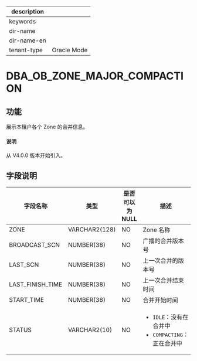 |description||
|---|---|
|keywords||
|dir-name||
|dir-name-en||
|tenant-type|Oracle Mode|

# DBA_OB_ZONE_MAJOR_COMPACTION

## 功能

展示本租户各个 Zone 的合并信息。

<main id="notice" type='explain'>
  <h4>说明</h4>
  <p>从 V4.0.0 版本开始引入。</p>
</main>

## 字段说明

|       字段名称        |      类型      | 是否可以为 NULL |         描述         |
|-------------------|--------------|------------|----------------------------------------------|
| ZONE              | VARCHAR2(128) | NO         | Zone 名称            |
| BROADCAST_SCN | NUMBER(38)   | NO         | 广播的合并版本号           |
| LAST_SCN      | NUMBER(38)   | NO         | 上一次合并的版本号          |
| LAST_FINISH_TIME  | NUMBER(38)   | NO         | 上一次合并结束时间          |
| START_TIME        | NUMBER(38)   | NO         | 合并开始时间             |
| STATUS            | VARCHAR2(10)  | NO         | <ul><li> `IDLE`：没有在合并中  </li><li>`COMPACTING`：正在合并中 </li></ul>    |

